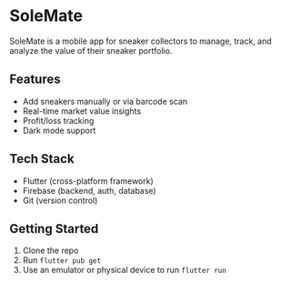 # SoleMate

SoleMate is a mobile app for sneaker collectors to manage, track, and analyze the value of their sneaker portfolio.

## Features
- Add sneakers manually or via barcode scan
- Real-time market value insights
- Profit/loss tracking
- Dark mode support

## Tech Stack
- Flutter (cross-platform framework)
- Firebase (backend, auth, database)
- Git (version control)

## Getting Started
1. Clone the repo
2. Run `flutter pub get`
3. Use an emulator or physical device to run `flutter run`

